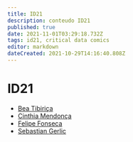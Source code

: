 ```yaml
---
title: ID21
description: conteudo ID21
published: true
date: 2021-11-01T03:29:18.732Z
tags: id21, critical data comics
editor: markdown
dateCreated: 2021-10-29T14:16:40.808Z
---
```


# ID21

 - [Bea Tibiriça](/recursos/id21-bea-tibirica)
 - [Cinthia Mendonça](/recursos/id21-cinthia-mendonça)
 - [Felipe Fonseca](/recursos/id21-felipe-fonseca)
 - [Sebastian Gerlic](/recursos/id21-sebastian-gerlic)
